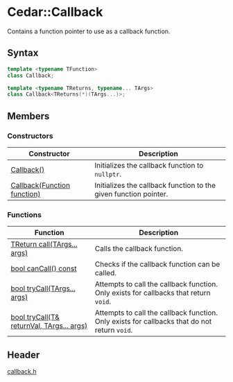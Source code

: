 # Cedar::Callback

Contains a function pointer to use as a callback function.

## Syntax

``` c++
template <typename TFunction>
class Callback;

template <typename TReturns, typename... TArgs>
class Callback<TReturns(*)(TArgs...)>;
```

## Members

### Constructors

| Constructor | Description |
| --- | --- |
| [Callback()](/docs/code/callback.h/Callback/constructor.md) | Initializes the callback function to `nullptr`. |
| [Callback(Function function)](/docs/code/callback.h/Callback/constructor.md) | Initializes the callback function to the given function pointer. |

### Functions

| Function | Description |
| --- | --- |
| [TReturn call(TArgs... args)](/docs/code/callback.h/Callback/call.md) | Calls the callback function. |
| [bool canCall() const](/docs/code/callback.h/Callback/canCall.md) | Checks if the callback function can be called. |
| [bool tryCall(TArgs... args)](/docs/code/callback.h/Callback/tryCall.md#bool-trycalltargs-args) | Attempts to call the callback function. Only exists for callbacks that return `void`. |
| [bool tryCall(T& returnVal, TArgs... args)](/docs/code/callback.h/Callback/tryCall.md#bool-trycallt-returnval-targs-args) | Attempts to call the callback function. Only exists for callbacks that do not return `void`. |

## Header

[callback.h](/docs/code/callback.h.md)
